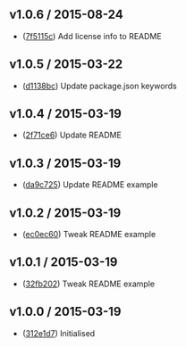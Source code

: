 ## v1.0.6 / 2015-08-24

 * ([7f5115c](https://github.com/tanem/backbone.namedconstructor/commit/7f5115c8d0e79272418f111f8e4443942d3f4823)) Add license info to README

## v1.0.5 / 2015-03-22

 * ([d1138bc](https://github.com/tanem/backbone.namedconstructor/commit/d1138bca9df5eba2b379d540072937699cca337f)) Update package.json keywords

## v1.0.4 / 2015-03-19

 * ([2f71ce6](https://github.com/tanem/backbone.namedconstructor/commit/2f71ce600bf5f55efff5ce87787e2c70f92c7b06)) Update README

## v1.0.3 / 2015-03-19

 * ([da9c725](https://github.com/tanem/backbone.namedconstructor/commit/da9c7258f7e3ae3b5d1938b129db1fbe17d0edc6)) Update README example

## v1.0.2 / 2015-03-19

 * ([ec0ec60](https://github.com/tanem/backbone.namedconstructor/commit/ec0ec605636d40bc4b33fd2a3e53ebe4899d9b57)) Tweak README example

## v1.0.1 / 2015-03-19

 * ([32fb202](https://github.com/tanem/backbone.namedconstructor/commit/32fb202064c193fb310bd4d41f763c05913f451a)) Tweak README example

## v1.0.0 / 2015-03-19

 * ([312e1d7](https://github.com/tanem/backbone.namedconstructor/commit/312e1d75a4f6bd7552c405def89dcd67210076af)) Initialised
